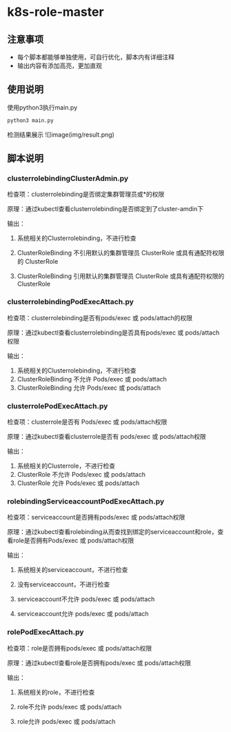 # k8s-role-master

## 注意事项

- 每个脚本都能够单独使用，可自行优化，脚本内有详细注释
- 输出内容有添加高亮，更加直观

## 使用说明

使用python3执行main.py

```bash
python3 main.py
```
检测结果展示
![]image(img/result.png)


## 脚本说明

### clusterrolebindingClusterAdmin.py

检查项：clusterrolebinding是否绑定集群管理员或*的权限

原理：通过kubectl查看clusterrolebinding是否绑定到了cluster-amdin下

输出：

1. 系统相关的Clusterrolebinding，不进行检查

2. ClusterRoleBinding 不引用默认的集群管理员 ClusterRole 或具有通配符权限的 ClusterRole

3. ClusterRoleBinding 引用默认的集群管理员 ClusterRole 或具有通配符权限的 ClusterRole

### clusterrolebindingPodExecAttach.py

检查项：clusterrolebinding是否有pods/exec 或 pods/attach的权限

原理：通过kubectl查看clusterrolebinding是否具有pods/exec 或 pods/attach权限

输出：

1. 系统相关的Clusterrolebinding，不进行检查
2. ClusterRoleBinding 不允许 Pods/exec 或 pods/attach
3. ClusterRoleBinding 允许 Pods/exec 或 pods/attach

### clusterrolePodExecAttach.py

检查项：clusterrole是否有 Pods/exec 或 pods/attach权限

原理：通过kubectl查看clusterrole是否有 pods/exec 或 pods/attach权限

输出：

1. 系统相关的Clusterrole，不进行检查
2. ClusterRole 不允许 Pods/exec 或 pods/attach
3. ClusterRole 允许 Pods/exec 或 pods/attach

### rolebindingServiceaccountPodExecAttach.py

检查项：serviceaccount是否拥有pods/exec 或 pods/attach权限

原理：通过kubectl查看rolebinding从而查找到绑定的serviceaccount和role，查看role是否拥有Pods/exec 或 pods/attach权限

输出：

1. 系统相关的serviceaccount，不进行检查

2. 没有serviceaccount，不进行检查
3. serviceaccount不允许 pods/exec 或 pods/attach
4. serviceaccount允许 pods/exec 或 pods/attach

### rolePodExecAttach.py

检查项：role是否拥有pods/exec 或 pods/attach权限

原理：通过kubectl查看role是否拥有pods/exec 或 pods/attach权限

输出：

1. 系统相关的role，不进行检查

2. role不允许 pods/exec 或 pods/attach
3. role允许 pods/exec 或 pods/attach
